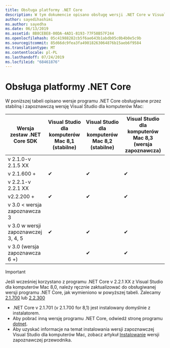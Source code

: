 ```yaml
---
title: Obsługa platformy .NET Core
description: W tym dokumencie opisano obsługę wersji .NET Core w Visual Studio dla komputerów Mac
author: sayedihashimi
ms.author: sayedha
ms.date: 06/13/2019
ms.assetid: 8B8CEBE8-00DA-4AD1-8193-77F58B57F244
ms.openlocfilehash: 05c41988282cb5f6ae643b1abdb05c0b4b0e5c9b
ms.sourcegitcommit: 85d66dc9fea3fa49018263064876b15aeb6f9584
ms.translationtype: MT
ms.contentlocale: pl-PL
ms.lasthandoff: 07/24/2019
ms.locfileid: "68461876"
---
```

# <a name="net-core-support"></a>Obsługa platformy .NET Core

W poniższej tabeli opisano wersje programu .NET Core obsługiwane przez stabilną i zapoznawczą wersję Visual Studio dla komputerów Mac:

Wersja zestaw .NET Core SDK |Visual Studio dla komputerów Mac 8,1 (stabilne) | Visual Studio dla komputerów Mac 8,2 (stabilne) | Visual Studio dla komputerów Mac 8,3 (wersja zapoznawcza) |
|---------|---------|---------|---------|
|v 2.1.0-v 2.1.5 XX | | | |
|v 2.1.600 + |✔︎|✔︎|✔︎|
|v 2.2.1-v 2.2.1 XX | | | |
|v2.2.200 + |✔︎|✔︎|✔︎|
|v 3.0 < wersja zapoznawcza 3 | | | |
|v 3.0 w wersji zapoznawczej 3, 4, 5 |✔︎|✔︎|✔ ︎ ︎|︎︎︎︎︎︎︎︎︎︎︎︎︎︎︎︎︎
|v 3.0 (wersja zapoznawcza 6 +) | |✔︎|✔︎|

> [!IMPORTANT]
> Jeśli wcześniej korzystano z programu .NET Core v 2.2.1 XX z Visual Studio dla komputerów Mac 8,0, należy ręcznie zaktualizować do obsługiwanej wersji programu .NET Core, jak wymieniono w powyższej tabeli. Zalecamy [2.1.700](https://dotnet.microsoft.com/download/dotnet-core/2.1) lub [2.2.300](https://dotnet.microsoft.com/download/dotnet-core/2.2)

* .NET Core v 2.1.701 (v 2.1.700 for 8,1) jest instalowany domyślnie z instalatorem.
* Aby pobrać inną wersję programu .NET Core, odwiedź stronę programu [dotnet](https://dotnet.microsoft.com/download/dotnet-core).
* Aby uzyskać informacje na temat instalowania wersji zapoznawczej Visual Studio dla komputerów Mac, zobacz artykuł [Instalowanie](https://docs.microsoft.com/visualstudio/mac/install-preview) wersji zapoznawczej przewodnika.
